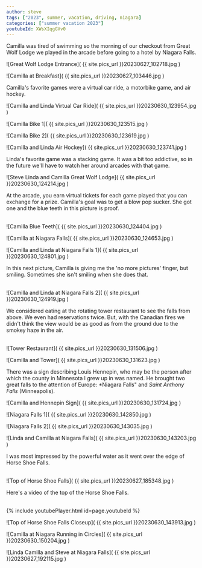 ```yaml
---
author: steve
tags: ["2023", summer, vacation, driving, niagara]
categories: ["summer vacation 2023"]
youtubeId: XWsXIqgGVv0
---
```

Camilla was tired of swimming so the morning of our checkout from Great Wolf Lodge we played in the arcade before going to a hotel by Niagara Falls.  

![Great Wolf Lodge Entrance]( {{ site.pics_url }}20230627_102718.jpg )
<br/>

![Camilla at Breakfast]( {{ site.pics_url }}20230627_103446.jpg )
<br/>

Camilla's favorite games were a virtual car ride, a motorbike game, and air hockey.  

![Camilla and Linda Virtual Car Ride]( {{ site.pics_url }}20230630_123954.jpg )
<br/>

![Camilla Bike 1]( {{ site.pics_url }}20230630_123515.jpg )
<br/>

![Camilla Bike 2]( {{ site.pics_url }}20230630_123619.jpg )
<br/>

![Camilla and Linda Air Hockey]( {{ site.pics_url }}20230630_123741.jpg )
<br/>

Linda's favorite game was a stacking game. It was a bit too addictive, so in the future we'll have to watch her around arcades with that game. 
<br/>

![Steve Linda and Camilla Great Wolf Lodge]( {{ site.pics_url }}20230630_124214.jpg )
<br/>

At the arcade, you earn virtual tickets for each game played that you can exchange for a prize.  Camilla's goal was to get a blow pop sucker.  She got one and the blue teeth in this picture is proof.  

<br/>
![Camilla Blue Teeth]( {{ site.pics_url }}20230630_124404.jpg )
<br/>

![Camilla at Niagara Falls]( {{ site.pics_url }}20230630_124653.jpg )
<br/>

![Camilla and Linda at Niagara Falls 1]( {{ site.pics_url }}20230630_124801.jpg )
<br/>

In this next picture, Camilla is giving me the 'no more pictures' finger, but smiling. Sometimes she isn't smiling when she does that.  
<br/>

![Camilla and Linda at Niagara Falls 2]( {{ site.pics_url }}20230630_124919.jpg )
<br/>

We considered eating at the rotating tower restaurant to see the falls from above.  We even had reservations twice.  But, with the Canadian fires we didn't think the view would be as good as from the ground due to the smokey haze in the air.  
<br/>

![Tower Restaurant]( {{ site.pics_url }}20230630_131506.jpg )
<br/>

![Camilla and Tower]( {{ site.pics_url }}20230630_131623.jpg )
<br/>

There was a sign describing Louis Hennepin, who may be the person after which the county in Minnesota I grew up in was named. He brought two great falls to the attention of Europe: *Niagara Falls" and *Saint Anthony Falls* (Minneapolis).
<br/>

![Camilla and Hennepin Sign]( {{ site.pics_url }}20230630_131724.jpg )
<br/>

![Niagara Falls 1]( {{ site.pics_url }}20230630_142850.jpg )
<br/>

![Niagara Falls 2]( {{ site.pics_url }}20230630_143035.jpg )
<br/>

![Linda and Camilla at Niagara Falls]( {{ site.pics_url }}20230630_143203.jpg )
<br/>

I was most impressed by the powerful water as it went over the edge of Horse Shoe Falls.  
<br/>

![Top of Horse Shoe Falls]( {{ site.pics_url }}20230627_185348.jpg )
<br/>

Here's a video of the top of the Horse Shoe Falls.   

<br/>
{% include youtubePlayer.html id=page.youtubeId %}
<br/>

![Top of Horse Shoe Falls Closeup]( {{ site.pics_url }}20230630_143913.jpg )
<br/>

![Camilla at Niagara Running in Circles]( {{ site.pics_url }}20230630_150204.jpg )
<br/>

![Linda Camilla and Steve at Niagara Falls]( {{ site.pics_url }}20230627_192115.jpg )
<br/>
